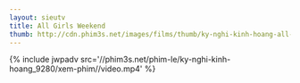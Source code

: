 ```yaml
---
layout: sieutv
title: All Girls Weekend
thumb: http://cdn.phim3s.net/images/films/thumb/ky-nghi-kinh-hoang-all-girls-weekend-2016.jpg
---
```

{% include jwpadv src='//phim3s.net/phim-le/ky-nghi-kinh-hoang_9280/xem-phim//video.mp4' %}